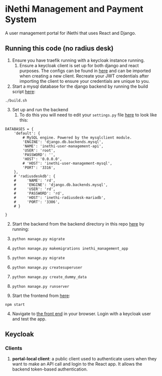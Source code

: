 # iNethi Management and Payment System
A user management portal for iNethi that uses React and Django.

## Running this code (no radius desk)
1. Ensure you have traefik running with a keycloak instance running.
   1. Ensure a keycloak client is set up for both django and react purposes. The configs can be found in [here](./config) and can 
   be imported when creating a new client. Recreate your JWT credentials after importing the client to ensure your credentials are unique to you.
2. Start a mysql database for the django backend by running the build script [here](./infrastructure/mysql):
```
./build.sh
```
3. Set up and run the backend
   1. To do this you will need to edit your ```settings.py``` file [here](./payment-and-management/backend/inethi_management/settings.py)
   to look like this:
```
DATABASES = {
    'default': {
        # MySQL engine. Powered by the mysqlclient module.
        'ENGINE': 'django.db.backends.mysql',
        'NAME': 'inethi-user-management-api',
        'USER': 'root',
        'PASSWORD': '',
        'HOST': '0.0.0.0',
        # 'HOST': 'inethi-user-management-mysql',
        'PORT': '3316',
    },
    # 'radiusdeskdb': {
    #     'NAME': 'rd',
    #     'ENGINE': 'django.db.backends.mysql',
    #     'USER': 'rd',
    #     'PASSWORD': 'rd',
    #     'HOST': 'inethi-radiusdesk-mariadb',
    #     'PORT': '3306',
    # }

}
```
   2. Start the backend from the backend directory in this repo [here](./payment-and-management/backend) by running:
   3. `python manage.py migrate`
   4. `python manage.py makemigrations inethi_management_app`
   5. `python manage.py migrate`
   6. `python manage.py createsuperuser`
   7. `python manage.py create_dummy_data`
   8. `python manage.py runserver`

3. Start the frontend from [here](./payment-and-management/front-end/inethi-portal):
```
npm start
```
4. Navigate to [the front end](http://localhost:3000/) in your browser. Login with a keycloak user and test the app.

## Keycloak
### Clients
1. **portal-local client**: a public client used to authenticate users when they want to make an API call and login to 
the React app. It allows the backend token-based authentication.

